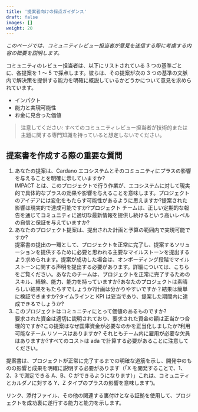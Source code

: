 ```yaml
---
title: '提案者向けの採点ガイダンス'
draft: false
images: []
weight: 20
---
```


*このページでは、コミュニティレビュー担当者が意見を送信する際に考慮する内容の概要を説明します。*

コミュニティのレビュー担当者は、以下にリストされている 3 つの基準ごとに、各提案を 1 ～ 5 で採点します。彼らは、その提案が次の 3 つの基準の文脈内で解決策を提供する能力を明確に概説しているかどうかについて意見を求められています。

- インパクト
- 能力と実現可能性
- お金に見合った価値

> 注意してください: すべてのコミュニティレビュー担当者が技術的または主題に関する専門知識を持っていると想定しないでください。

## 提案書を作成する際の重要な質問

1. あなたの提案は、Cardano エコシステムとそのコミュニティにプラスの影響を与えることを明確に示していますか?<br> IMPACT とは、このプロジェクトで行う作業が、エコシステムに対して現実的で具体的なプラスの効果や影響を与えることを意味します。プロジェクトのアイデアには変化をもたらす可能性があるように思えますか?提案された影響は現実的で達成可能ですか?プロジェクト チームは、正しい定期的な報告を通じてコミュニティに適切な最新情報を提供し続けるという高いレベルの自信と保証を与えていますか?
2. あなたのプロジェクト提案は、提出された計画と予算の範囲内で実現可能ですか?<br>提案書の提出の一環として、プロジェクトを正常に完了し、提案するソリューションを提供するために必要と思われる主要なマイルストーンを提出するよう求められます。提案が成功した場合は、オンボーディング段階でマイルストーンに関する声明を提出する必要があります。詳細については、こちらをご覧ください。あなたのチームは、プロジェクトを正常に完了するためのスキル、経験、能力、能力を持っていますか?あなたのプロジェクトは素晴らしい結果をもたらすでしょうか?計画は分かりやすいですか？結果は簡単に検証できますか?タイムラインと KPI は妥当であり、提案した期間内に達成できるでしょうか?
3. このプロジェクトはコミュニティにとって価値のあるものですか?<br>要求された資金は適切に説明されており、要求された資金の額は正当かつ合理的ですか?この提案はなぜ国庫資金が必要なのかを正当化しましたか?利用可能なチーム リソースはありますか? それともチーム内に雇用が必要な欠員はありますか?すべてのコストは ada で計算する必要があることに注意してください。

提案書は、プロジェクトが正常に完了するまでの明確な道筋を示し、開発中のものの影響と成果を明確に説明する必要があります（「X を開発することで、1、2、3 で測定できる A、B、C ができるようになります）」これは、コミュニティとカルダノに対する Y、Z タイプのプラスの影響を意味します')。

リンク、添付ファイル、その他の関連する裏付けとなる証拠を使用して、プロジェクトを成功裏に遂行する能力と能力を示します。
